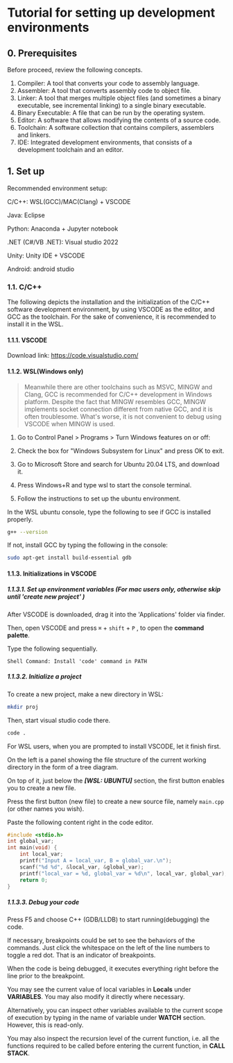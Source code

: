 # Tutorial for setting up development environments

## 0. Prerequisites

Before proceed, review the following concepts.

1. Compiler: 					A tool that converts your code to assembly language.
2. Assembler:                  A tool that converts assembly code to object file.
3. Linker:                          A tool that merges multiple object files (and sometimes a binary executable, see incremental linking) to a single binary executable.
4. Binary Executable:    A file that can be run by the operating system.
5. Editor:                         A software that allows modifying the contents of a source code.
6. Toolchain:                  A software collection that contains compilers, assemblers and linkers.
7. IDE:                             Integrated development environments, that consists of a development toolchain and an editor.



## 1. Set up

Recommended environment setup:

C/C++: WSL(GCC)/MAC(Clang) + VSCODE

Java: Eclipse

Python: Anaconda + Jupyter notebook

.NET (C#/VB .NET): Visual studio 2022

Unity: Unity IDE + VSCODE

Android: android studio

### 1.1. C/C++ 

The following depicts the installation and the initialization of the C/C++ software development environment, by using VSCODE as the editor, and GCC as the toolchain. For the sake of convenience, it is recommended to install it in the WSL.

#### 1.1.1. VSCODE

Download link: https://code.visualstudio.com/

#### 1.1.2. WSL(Windows only)

> Meanwhile there are other toolchains such as MSVC, MINGW and Clang, GCC is recommended for C/C++ development in Windows platform. Despite the fact that MINGW resembles GCC, MINGW implements socket connection different from native GCC, and it is often troublesome.  What's worse,  it is not convenient to debug using VSCODE when MINGW is used.

1. Go to Control Panel > Programs > Turn Windows features on or off: 

2. Check the box for "Windows Subsystem for Linux" and press OK to exit.

3. Go to Microsoft Store and search for Ubuntu 20.04 LTS, and download it.

4. Press Windows+R and type wsl to start the console terminal.

5. Follow the instructions to set up the ubuntu environment.



In the WSL ubuntu console, type the following to see if GCC is installed properly.

```bash
g++ --version
```

If not, install GCC by typing the following in the console:

```bash
sudo apt-get install build-essential gdb
```



#### 1.1.3. Initializations in VSCODE

##### 1.1.3.1. Set up environment variables  (For mac users only, otherwise skip until 'create new project' )

After VSCODE is downloaded, drag it into the 'Applications' folder via finder.

Then, open VSCODE and press ```⌘``` + ```shift``` + ```P``` , to open the **command palette**.

Type the following sequentially.

```
Shell Command: Install 'code' command in PATH
```

##### 1.1.3.2. Initialize a project

To create a new project, make a new directory in WSL:

 ```bash
 mkdir proj 
 ```

Then, start visual studio code there.

```bash
code .
```

For WSL users, when you are prompted to install VSCODE, let it finish first.

On the left is a panel showing the file structure of the current working directory in the form of a tree diagram. 

On top of it, just below the ***<username> [WSL: UBUNTU]*** section,  the first button enables you to create a new file. 

Press the first button (new file) to create a new source file, namely ``` main.cpp ``` (or other names you wish).

Paste the following content right in the code editor.

```c
#include <stdio.h>
int global_var;
int main(void) {
    int local_var;
    printf("Input A = local_var, B = global_var.\n");
    scanf("%d %d", &local_var, &global_var);
    printf("local_var = %d, global_var = %d\n", local_var, global_var);
    return 0;
}
```

##### 1.1.3.3. Debug your code

Press F5 and choose C++ (GDB/LLDB) to start running(debugging) the code.

If necessary, breakpoints could be set to see the behaviors of the commands. Just click the whitespace on the left of the line numbers to toggle a red dot. That is an indicator of breakpoints. 

When the code is being debugged, it executes everything right before the line prior to the breakpoint. 

You may see the current value of local variables in **Locals** under **VARIABLES**. You may also modify it directly where necessary.

Alternatively, you can inspect other variables available to the current scope of execution by typing in the name of variable under **WATCH** section. However, this is read-only. 

You may also inspect the recursion level of the current function, i.e. all the functions required to be called before entering the current function, in **CALL STACK**.